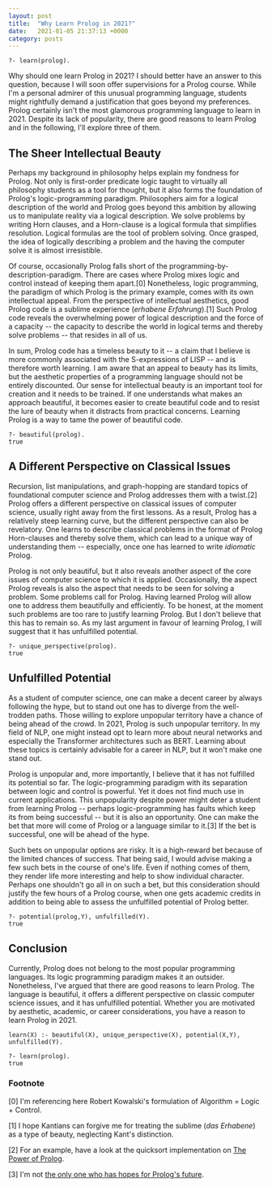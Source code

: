```yaml
---
layout: post
title:  "Why Learn Prolog in 2021?"
date:   2021-01-05 21:37:13 +0000
category: posts
---
```


	?- learn(prolog).


Why should one learn Prolog in 2021? I should better have an answer to this question, because I will soon offer supervisions for a Prolog course. While I'm a personal admirer of this unusual programming language, students might rightfully demand a justification that goes beyond my preferences. Prolog certainly isn't the most glamorous programming language to learn in 2021. Despite its lack of popularity, there are good reasons to learn Prolog and in the following, I'll explore three of them. 


## The Sheer Intellectual Beauty

Perhaps my background in philosophy helps explain my fondness for Prolog. Not only is first-order predicate logic taught to virtually all philosophy students as a tool for thought, but it also forms the foundation of Prolog's logic-programming paradigm. Philosophers aim for a logical description of the world and Prolog goes beyond this ambition by allowing us to manipulate reality via a logical description. We solve problems by writing Horn clauses, and a Horn-clause is a logical formula that simplifies resolution. Logical formulas are the tool of problem solving. Once grasped, the idea of logically describing a problem and the having the computer solve it is almost irresistible. 

Of course, occasionally Prolog falls short of the programming-by-description-paradigm. There are cases where Prolog mixes logic and control instead of keeping them apart.[0] Nonetheless, logic programming, the paradigm of which Prolog is the primary example, comes with its own intellectual appeal. From the perspective of intellectual aesthetics, good Prolog code is a sublime experience (_erhabene Erfahrung_).[1] Such Prolog code reveals the overwhelming power of logical description and the force of a capacity -- the capacity to describe the world in logical terms and thereby solve problems -- that resides in all of us.

In sum, Prolog code has a timeless beauty to it -- a claim that I believe is more commonly associated with the S-expressions of LISP -- and is therefore worth learning. I am aware that an appeal to beauty has its limits, but the aesthetic properties of a programming language should not be entirely discounted. Our sense for intellectual beauty is an important tool for creation and it needs to be trained. If one understands what makes an approach beautiful, it becomes easier to create beautiful code and to resist the lure of beauty when it distracts from practical concerns. Learning Prolog is a way to tame the power of beautiful code.


	?- beautiful(prolog).
	true


## A Different Perspective on Classical Issues

Recursion, list manipulations, and graph-hopping are standard topics of foundational computer science and Prolog addresses them with a twist.[2] Prolog offers a different perspective on classical issues of computer science, usually right away from the first lessons. As a result, Prolog has a relatively steep learning curve, but the different perspective can also be revelatory. One learns to describe classical problems in the format of Prolog Horn-clauses and thereby solve them, which can lead to a unique way of understanding them -- especially, once one has learned to write _idiomatic_ Prolog. 

Prolog is not only beautiful, but it also reveals another aspect of the core issues of computer science to which it is applied. Occasionally, the aspect Prolog reveals is also the aspect that needs to be seen for solving a problem. Some problems call for Prolog. Having learned Prolog will allow one to address them beautifully and efficiently. To be honest, at the moment such problems are too rare to justify learning Prolog. But I don't believe that this has to remain so. As my last argument in favour of learning Prolog, I will suggest that it has unfulfilled potential.


	?- unique_perspective(prolog).
	true
	

## Unfulfilled Potential

As a student of computer science, one can make a decent career by always following the hype, but to stand out one has to diverge from the well-trodden paths. Those willing to explore unpopular territory have a chance of being ahead of the crowd. In 2021, Prolog is such unpopular territory. In my field of NLP, one might instead opt to learn more about neural networks and especially the Transformer architectures such as BERT. Learning about these topics is certainly advisable for a career in NLP, but it won't make one stand out. 

Prolog is unpopular and, more importantly, I believe that it has not fulfilled its potential so far. The logic-programming paradigm with its separation between logic and control is powerful. Yet it does not find much use in current applications. This unpopularity despite power might deter a student from learning Prolog -- perhaps logic-programming has faults which keep its from being successful -- but it is also an opportunity. One can make the bet that more will come of Prolog or a language similar to it.[3] If the bet is successful, one will be ahead of the hype.

Such bets on unpopular options are risky. It is a high-reward bet because of the limited chances of success. That being said, I would advise making a few such bets in the course of one's life. Even if nothing comes of them, they render life more interesting and help to show individual character. Perhaps one shouldn't go all in on such a bet, but this consideration should justify the few hours of a Prolog course, when one gets academic credits in addition to being able to assess the unfulfilled potential of Prolog better.


	?- potential(prolog,Y), unfulfilled(Y).
	true


## Conclusion

Currently, Prolog does not belong to the most popular programming languages. Its logic programming paradigm makes it an outsider. Nonetheless, I've argued that there are good reasons to learn Prolog. The language is beautiful, it offers a different perspective on classic computer science issues, and it has unfulfilled potential. Whether you are motivated by aesthetic, academic, or career considerations, you have a reason to learn Prolog in 2021.


	learn(X) :- beautiful(X), unique_perspective(X), potential(X,Y), unfulfilled(Y).

	?- learn(prolog).
	true


### Footnote

[0] I'm referencing here Robert Kowalski's formulation of Algorithm = Logic + Control.

[1] I hope Kantians can forgive me for treating the sublime (_das Erhabene_) as a type of beauty, neglecting Kant's distinction.

[2] For an example, have a look at the quicksort implementation on [The Power of Prolog](https://www.metalevel.at/prolog/sorting).

[3] I'm not [the only one who has hopes for Prolog's future](https://www.youtube.com/watch?v=kGQNeeRp4sM).
